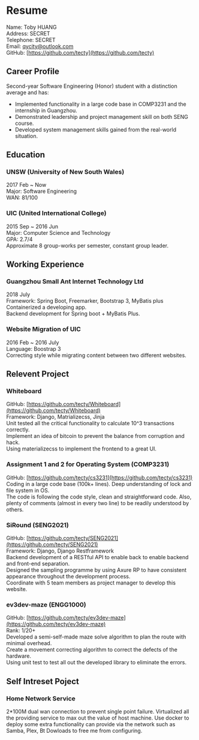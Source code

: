 # Resume

Name: Toby HUANG  
Address: SECRET  
Telephone: SECRET  
Email: qycity@outlook.com  
GitHub: [https://github.com/tecty](https://github.com/tecty)

## Career Profile

Second-year Software Engineering (Honor) student with a distinction average and has:

- Implemented functionality in a large code base in COMP3231 and the internship
  in Guangzhou.
- Demonstrated leadership and project management skill on both SENG course.
- Developed system management skills gained from the real-world situation.

## Education

### UNSW (University of New South Wales)

2017 Feb ~ Now  
Major: Software Engineering  
WAN: 81/100

### UIC (United International College)

2015 Sep ~ 2016 Jun  
Major: Computer Science and Technology  
GPA: 2.7/4  
Approximate 8 group-works per semester, constant group leader.  

## Working Experience

### Guangzhou Small Ant Internet Technology Ltd

2018 July  
Framework: Spring Boot, Freemarker, Bootstrap 3, MyBatis plus  
Containerized a developing app.  
Backend development for Spring boot + MyBatis Plus.

### Website Migration of UIC

2016 Feb ~ 2016 July  
Language: Boostrap 3  
Correcting style while migrating content between two different websites.

## Relevent Project

### Whiteboard

GitHub: [https://github.com/tecty/Whiteboard](https://github.com/tecty/Whiteboard)  
Framework: Django, Matrializecss, Jinja  
Unit tested all the critical functionality to calculate 10^3 transactions correctly.  
Implement an idea of bitcoin to prevent the balance from corruption and hack.  
Using materializecss to implement the frontend to a great UI.

### Assignment 1 and 2 for Operating System (COMP3231)

<!-- TODO: -->
GitHub:
[https://github.com/tecty/cs3231](https://github.com/tecty/cs3231)  
Coding in a large code base (100k+ lines). Deep understanding of lock and file system in OS.  
The code is following the code style, clean and straightforward code. Also, plenty of comments (almost in every two line) to be readily understood by others.  

### SiRound (SENG2021)
<!-- TODO: More precise?  -->
GitHub:
[https://github.com/tecty/SENG2021](https://github.com/tecty/SENG2021)  
Framework: Django, Django Restframework  
Backend development of a RESTful API to enable back to enable backend and front-end separation.  
Designed the sampling programme by using Axure RP to have consistent appearance throughout the development process.  
Coordinate with 5 team members as project manager to develop this website.

### ev3dev-maze (ENGG1000)

GitHub:
[https://github.com/tecty/ev3dev-maze](https://github.com/tecty/ev3dev-maze)  
Rank: 1/20+  
Developed a semi-self-made maze solve algorithm to plan the route with minimal overhead.  
Create a movement correcting algorithm to correct the defects of the hardware.  
Using unit test to test all out the developed library to eliminate the errors.  

## Self Intreset Poject

### Home Network Service

2*100M dual wan connection to prevent single point failure.
Virtualized all the providing service to max out the value of host machine.
Use docker to deploy some extra functionality can provide via the network such
as Samba, Plex, Bt Dowloads to free me from configuring.